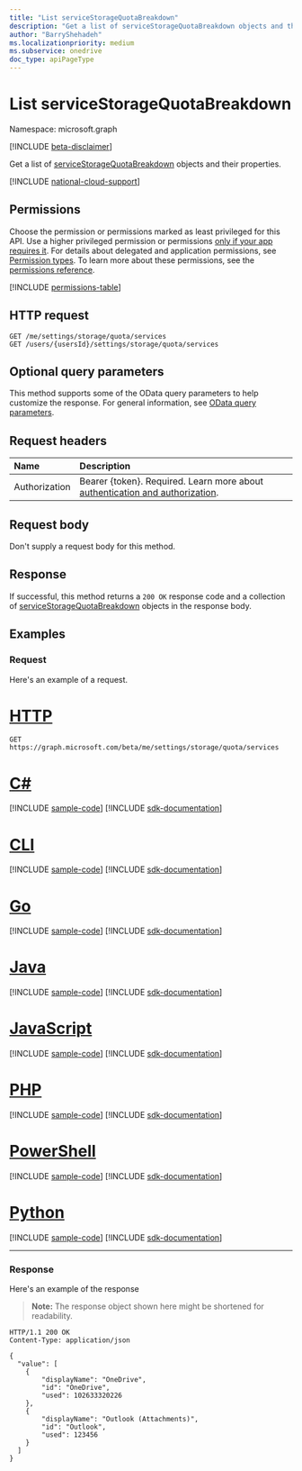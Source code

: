 ```yaml
---
title: "List serviceStorageQuotaBreakdown"
description: "Get a list of serviceStorageQuotaBreakdown objects and their properties."
author: "BarryShehadeh"
ms.localizationpriority: medium
ms.subservice: onedrive
doc_type: apiPageType
---
```


# List serviceStorageQuotaBreakdown
Namespace: microsoft.graph

[!INCLUDE [beta-disclaimer](../../includes/beta-disclaimer.md)]

Get a list of [serviceStorageQuotaBreakdown](../resources/servicestoragequotabreakdown.md) objects and their properties.

[!INCLUDE [national-cloud-support](../../includes/global-only.md)]

## Permissions
Choose the permission or permissions marked as least privileged for this API. Use a higher privileged permission or permissions [only if your app requires it](/graph/permissions-overview#best-practices-for-using-microsoft-graph-permissions). For details about delegated and application permissions, see [Permission types](/graph/permissions-overview#permission-types). To learn more about these permissions, see the [permissions reference](/graph/permissions-reference).

<!-- { "blockType": "permissions", "name": "unifiedstoragequota_list_services" } -->
[!INCLUDE [permissions-table](../includes/permissions/unifiedstoragequota-list-services-permissions.md)]

## HTTP request

<!-- {
  "blockType": "ignored"
}
-->
``` http
GET /me/settings/storage/quota/services
GET /users/{usersId}/settings/storage/quota/services
```

## Optional query parameters
This method supports some of the OData query parameters to help customize the response. For general information, see [OData query parameters](/graph/query-parameters).

## Request headers
|Name|Description|
|:---|:---|
|Authorization|Bearer {token}. Required. Learn more about [authentication and authorization](/graph/auth/auth-concepts).|

## Request body
Don't supply a request body for this method.

## Response

If successful, this method returns a `200 OK` response code and a collection of [serviceStorageQuotaBreakdown](../resources/servicestoragequotabreakdown.md) objects in the response body.

## Examples

### Request
Here's an example  of a request.
# [HTTP](#tab/http)
<!-- {
  "blockType": "request",
  "name": "list_servicestoragequotabreakdown"
}
-->
``` http
GET https://graph.microsoft.com/beta/me/settings/storage/quota/services
```

# [C#](#tab/csharp)
[!INCLUDE [sample-code](../includes/snippets/csharp/list-servicestoragequotabreakdown-csharp-snippets.md)]
[!INCLUDE [sdk-documentation](../includes/snippets/snippets-sdk-documentation-link.md)]

# [CLI](#tab/cli)
[!INCLUDE [sample-code](../includes/snippets/cli/list-servicestoragequotabreakdown-cli-snippets.md)]
[!INCLUDE [sdk-documentation](../includes/snippets/snippets-sdk-documentation-link.md)]

# [Go](#tab/go)
[!INCLUDE [sample-code](../includes/snippets/go/list-servicestoragequotabreakdown-go-snippets.md)]
[!INCLUDE [sdk-documentation](../includes/snippets/snippets-sdk-documentation-link.md)]

# [Java](#tab/java)
[!INCLUDE [sample-code](../includes/snippets/java/list-servicestoragequotabreakdown-java-snippets.md)]
[!INCLUDE [sdk-documentation](../includes/snippets/snippets-sdk-documentation-link.md)]

# [JavaScript](#tab/javascript)
[!INCLUDE [sample-code](../includes/snippets/javascript/list-servicestoragequotabreakdown-javascript-snippets.md)]
[!INCLUDE [sdk-documentation](../includes/snippets/snippets-sdk-documentation-link.md)]

# [PHP](#tab/php)
[!INCLUDE [sample-code](../includes/snippets/php/list-servicestoragequotabreakdown-php-snippets.md)]
[!INCLUDE [sdk-documentation](../includes/snippets/snippets-sdk-documentation-link.md)]

# [PowerShell](#tab/powershell)
[!INCLUDE [sample-code](../includes/snippets/powershell/list-servicestoragequotabreakdown-powershell-snippets.md)]
[!INCLUDE [sdk-documentation](../includes/snippets/snippets-sdk-documentation-link.md)]

# [Python](#tab/python)
[!INCLUDE [sample-code](../includes/snippets/python/list-servicestoragequotabreakdown-python-snippets.md)]
[!INCLUDE [sdk-documentation](../includes/snippets/snippets-sdk-documentation-link.md)]

---

### Response
Here's an example  of the response
>**Note:** The response object shown here might be shortened for readability.
<!-- {
  "blockType": "response",
  "truncated": true,
  "@odata.type": "Collection(microsoft.graph.serviceStorageQuotaBreakdown)"
}
-->
``` http
HTTP/1.1 200 OK
Content-Type: application/json

{
  "value": [
    {
        "displayName": "OneDrive",
        "id": "OneDrive",
        "used": 102633320226
    },
    {
        "displayName": "Outlook (Attachments)",
        "id": "Outlook",
        "used": 123456
    }
  ]
}
```

<!--
{
  "type": "#page.annotation",
  "description": "List serviceStorageQuotaBreakdown",
  "keywords": "",
  "section": "documentation",
  "tocPath": "",
  "suppressions": [
    "Error: microsoft.graph.microsoft.graph/me:
      /me/settings/storage/quota/services
      Uri path requires navigating into unknown object hierarchy: missing property 'storage' on 'userSettings'. Possible issues:
  	 1) Doc bug where 'storage' isn't defined on the resource.
  	 2) Doc bug where 'storage' is an example key and should instead be replaced with a placeholder like {item-id} or declared in the sampleKeys annotation.
  	 3) Doc bug where 'userSettings' is supposed to be an entity type, but is being treated as a complex because it (and its ancestors) are missing the keyProperty annotation."
  ]
}
-->
